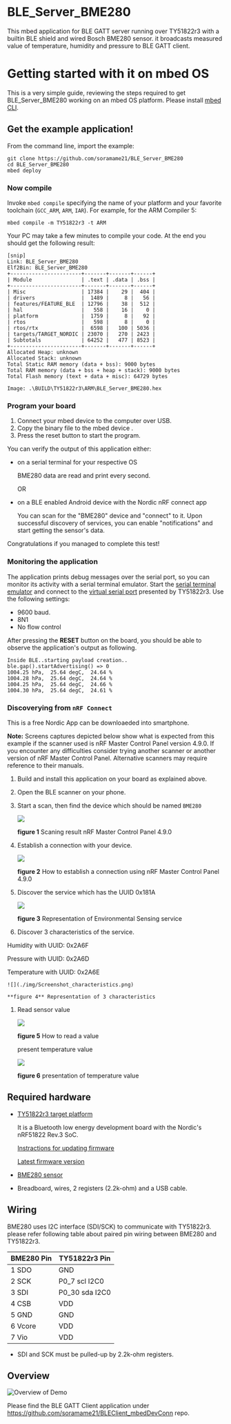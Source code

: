 # BLE_Server_BME280
This mbed application for BLE GATT server running over TY51822r3 with a builtin BLE shield and wired Bosch BME280 sensor. it broadcasts measured value of temperature, humidity and pressure to BLE GATT client.

# Getting started with it on mbed OS

This is a very simple guide, reviewing the steps required to get BLE_Server_BME280 working on an mbed OS platform.
Please install [mbed CLI](https://github.com/ARMmbed/mbed-cli#installing-mbed-cli).

## Get the example application!

From the command line, import the example:

```
git clone https://github.com/soramame21/BLE_Server_BME280
cd BLE_Server_BME280
mbed deploy
```

### Now compile

Invoke `mbed compile` specifying the name of your platform and your favorite toolchain (`GCC_ARM`, `ARM`, `IAR`). For example, for the ARM Compiler 5:

```
mbed compile -m TY51822r3 -t ARM
```

Your PC may take a few minutes to compile your code. At the end you should get the following result:

```
[snip]
Link: BLE_Server_BME280
Elf2Bin: BLE_Server_BME280
+-----------------------+-------+-------+------+
| Module                | .text | .data | .bss |
+-----------------------+-------+-------+------+
| Misc                  | 17384 |    29 |  404 |
| drivers               |  1489 |     8 |   56 |
| features/FEATURE_BLE  | 12796 |    38 |  512 |
| hal                   |   558 |    16 |    0 |
| platform              |  1759 |     8 |   92 |
| rtos                  |   598 |     8 |    0 |
| rtos/rtx              |  6598 |   100 | 5036 |
| targets/TARGET_NORDIC | 23070 |   270 | 2423 |
| Subtotals             | 64252 |   477 | 8523 |
+-----------------------+-------+-------+------+
Allocated Heap: unknown
Allocated Stack: unknown
Total Static RAM memory (data + bss): 9000 bytes
Total RAM memory (data + bss + heap + stack): 9000 bytes
Total Flash memory (text + data + misc): 64729 bytes

Image: .\BUILD\TY51822r3\ARM\BLE_Server_BME280.hex
```

### Program your board

1. Connect your mbed device to the computer over USB.
1. Copy the binary file to the mbed device .
1. Press the reset button to start the program.

You can verify the output of this application either:
  - on a serial terminal for your respective OS

    BME280 data are read and print every second.

    OR
  - on a BLE enabled Android device with the Nordic nRF connect app

    You can scan for the "BME280" device and "connect" to it. Upon successful discovery of services, you can enable "notifications" and start getting the sensor's data.


Congratulations if you managed to complete this test!

### Monitoring the application
The application prints debug messages over the serial port, so you can monitor its activity with a serial terminal emulator. Start the [serial terminal emulator](https://developer.mbed.org/handbook/Terminals) and connect to the [virtual serial port](https://developer.mbed.org/handbook/SerialPC#host-interface-and-terminal-applications)
presented by TY51822r3. Use the following settings:

* 9600 baud.
* 8N1
* No flow control

After pressing the **RESET** button on the board, you should be able to observe the application's output as following.

```
Inside BLE..starting payload creation..
ble.gap().startAdvertising() => 0
1004.25 hPa,  25.64 degC,  24.64 %
1004.28 hPa,  25.64 degC,  24.64 %
1004.25 hPa,  25.64 degC,  24.66 %
1004.30 hPa,  25.64 degC,  24.61 %
```

### Discoverying from `nRF Connect`
This is a free Nordic App can be downloaeded into smartphone.

**Note:** Screens captures depicted below show what is expected from this example if the scanner used is nRF Master Control Panel version 4.9.0. If you encounter any difficulties consider trying another scanner or another version of nRF Master Control Panel. Alternative scanners may require reference to their manuals.

1. Build and install this application on your board as explained above.
1. Open the BLE scanner on your phone.
1. Start a scan, then find the device which should be named `BME280`

    ![](./img/Screenshot_BME280.png)

    **figure 1** Scaning result nRF Master Control Panel 4.9.0

1. Establish a connection with your device.

    ![](./img/Screenshot_BME280-connect.png)

    **figure 2** How to establish a connection using nRF Master Control Panel 4.9.0

1. Discover the service which has the UUID 0x181A

    ![](./img/Screenshot_services.png)

    **figure 3** Representation of Environmental Sensing service

1. Discover 3 characteristics of the service.

  Humidity with UUID: 0x2A6F

  Pressure with UUID: 0x2A6D

  Temperature with UUID: 0x2A6E

    ![](./img/Screenshot_characteristics.png)

    **figure 4** Representation of 3 characteristics

1. Read sensor value

    ![](./img/Screenshot_readvalue.png)

    **figure 5** How to read a value

    present temperature value

    ![](./img/Screenshot_temperature.png)

    **figure 6** presentation of temperature value



## Required hardware
* [TY51822r3 target platform](https://developer.mbed.org/platforms/Switch-Science-mbed-TY51822r3/)

    It is a Bluetooth low energy development board with the Nordic's nRF51822 Rev.3 SoC.

    [Instractions for updating firmware](https://developer.mbed.org/teams/Switch-Science/wiki/Firmware-Switch-Science-mbed-TY51822r3)

    [Latest firmware version](https://developer.mbed.org/media/uploads/asagin/lpc11u35_sscity_if_crc.bin)

* [BME280 sensor](https://developer.mbed.org/components/BME280-Combined-humidity-and-pressure-se/)

* Breadboard, wires, 2 registers (2.2k-ohm) and a USB cable.

## Wiring
BME280 uses I2C interface (SDI/SCK) to communicate with TY51822r3. please refer following table about paired pin wiring between BME280 and TY51822r3.


  | BME280 Pin   | TY51822r3 Pin   |
  |--------------|-----------------|
  |  1  SDO      |      GND        |
  |  2  SCK      |  P0_7 scl I2C0  |
  |  3  SDI      | P0_30 sda I2C0  |
  |  4  CSB      |      VDD        |
  |  5  GND      |      GND        |
  |  6  Vcore    |      VDD        |
  |  7  Vio      |      VDD        |


* SDI and SCK must be pulled-up by 2.2k-ohm registers.


## Overview
![Overview of Demo](./img/myImageBME280.png)



Please find the BLE GATT Client application under https://github.com/soramame21/BLEClient_mbedDevConn repo.
